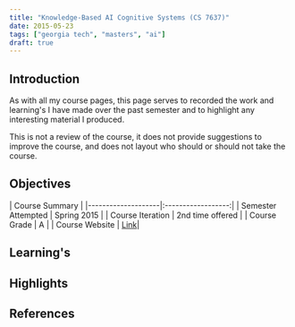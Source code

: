 ```yaml
---
title: "Knowledge-Based AI Cognitive Systems (CS 7637)"
date: 2015-05-23
tags: ["georgia tech", "masters", "ai"]
draft: true
---
```


## Introduction

As with all my course pages, this page serves to recorded the work and learning's I have made over the past semester and to highlight any interesting material I produced.

This is not a review of the course, it does not provide suggestions to improve the course, and does not layout who should or should not take the course.

## Objectives

| Course Summary |
|--------------------|:------------------:|
| Semester Attempted | Spring 2015 |
| Course Iteration   | 2nd time offered |
| Course Grade       | A |
| Course Website     | [Link](http://www.omscs.gatech.edu/cs-7637-knowledge-based-artificial-intelligence-cognitive-systems/)|

## Learning's

## Highlights

## References

